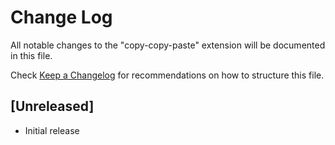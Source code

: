 # Change Log
All notable changes to the "copy-copy-paste" extension will be documented in this file.

Check [Keep a Changelog](http://keepachangelog.com/) for recommendations on how to structure this file.

## [Unreleased]
- Initial release